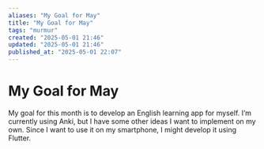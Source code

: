 ```yaml
---
aliases: "My Goal for May"
title: "My Goal for May"
tags: "murmur"
created: "2025-05-01 21:46"
updated: "2025-05-01 21:46"
published_at: "2025-05-01 22:07"
---
```


# My Goal for May

My goal for this month is to develop an English learning app for myself. I’m currently using Anki, but I have some other ideas I want to implement on my own. Since I want to use it on my smartphone, I might develop it using Flutter.